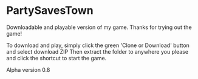 # PartySavesTown
Downloadable and playable version of my game.
Thanks for trying out the game!

To download and play, simply click the green 'Clone or Download' button and select download ZIP
Then extract the folder to anywhere you please and click the shortcut to start the game.

Alpha version 0.8
